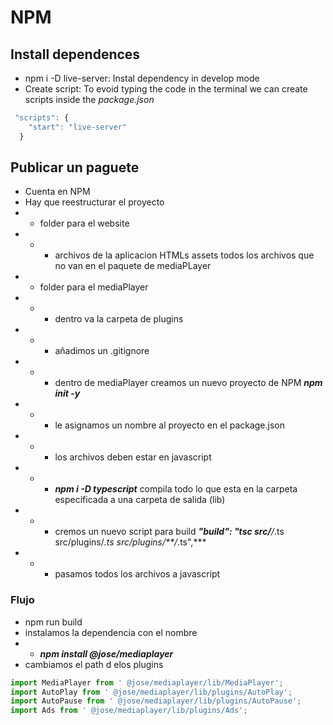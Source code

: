 # NPM

## Install dependences

- npm i -D live-server: Instal dependency in develop mode
- Create script: To evoid typing the code in the terminal we can create scripts inside the *package.json*
```javascript
 "scripts": {
    "start": "live-server"
  }
```

## Publicar un paguete

- Cuenta en NPM
- Hay que reestructurar el proyecto
- - folder para el website
- - - archivos de la aplicacion HTMLs assets todos los archivos que no van en el paquete de mediaPLayer
- - folder para el mediaPlayer
- - - dentro va la carpeta de plugins
- - - añadimos un .gitignore
- - - dentro de mediaPlayer creamos un nuevo proyecto de NPM ***npm init -y***
- - - le asignamos un nombre al proyecto en el package.json
- - - los archivos deben estar en javascript
- - - ***npm i -D typescript*** compila todo lo que esta en la carpeta especificada a una carpeta de salida (lib)
- - - cremos un nuevo script para build ***"build": "tsc src/**/*.ts src/plugins/*.ts src/plugins/**/*.ts",*** 
- - - pasamos todos los archivos a javascript

### Flujo


- npm run build
- instalamos la dependencia con el nombre 
- -  ***npm install @jose/mediaplayer***
- cambiamos el path d elos plugins
```javascript
import MediaPlayer from ' @jose/mediaplayer/lib/MediaPlayer';
import AutoPlay from ' @jose/mediaplayer/lib/plugins/AutoPlay';
import AutoPause from ' @jose/mediaplayer/lib/plugins/AutoPause';
import Ads from ' @jose/mediaplayer/lib/plugins/Ads';
```

